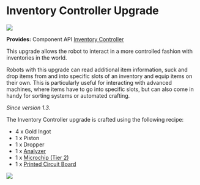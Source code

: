 # Inventory Controller Upgrade

![](https://ocdoc.cil.li/_media/items:inventory_controller_upgrade.png)

**Provides:** Component API [Inventory
Controller](/component/inventory_controller)

This upgrade allows the robot to interact in a more controlled fashion
with inventories in the world.

Robots with this upgrade can read additional item information, suck and
drop items from and into specific slots of an inventory and equip items
on their own. This is particularly useful for interacting with advanced
machines, where items have to go into specific slots, but can also come
in handy for sorting systems or automated crafting.

*Since version 1.3.*

The Inventory Controller upgrade is crafted using the following recipe:

- 4 x Gold Ingot
- 1 x Piston
- 1 x Dropper
- 1 x [Analyzer](/item/analyzer)
- 1 x [Microchip (Tier 2)](/item/materials)
- 1 x [Printed Circuit Board](/item/materials)

![](https://ocdoc.cil.li/_media/recipes:items:invcontroller.png)